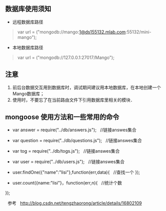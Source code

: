 ## 数据库使用须知
* 远程数据库路径
> var url = ("mongodb://mango:1@ds155132.mlab.com:55132/mini-mango");
* 本地数据库路径
> var url = ("mongodb://127.0.0.1:27017/Mango");
## 注意
1. 前后台数据交互用到数据库时，调试期间建议用本地数据库，在本地创建一个Mango数据库；
2. 使用时，不要忘了在当前路由文件下引用数据库里相关的模块．
## mongoose 使用方法和一些常用的命令

* var answer = require("../db/answers.js");   //链接answes集合
* var question = require("../db/questions.js");   //链接answes集合
* var tog = require("../db/togs.js");     //链接answes集合
* var user = require("../db/users.js");   //链接answes集合

* user.findOne({"name":"lisi"},function(err,data){   //查找一个
});  

* user.count({name:"lisi"}，function(err,n){   //统计个数

});



   
   参考
   
   http://blog.csdn.net/tengzhaorong/article/details/16802109
